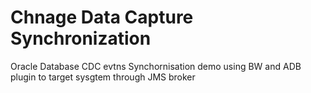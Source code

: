 # Chnage Data Capture Synchronization
Oracle Database CDC evtns Synchornisation demo using BW and ADB plugin to target sysgtem through JMS broker 
